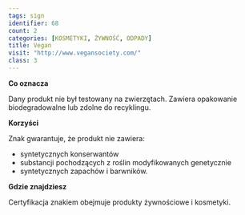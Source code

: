 ```yaml
---
tags: sign
identifier: 68
count: 2
categories: [KOSMETYKI, ŻYWNOŚĆ, ODPADY]
title: Vegan
visit: "http://www.vegansociety.com/"
class: 3
---
```

**Co oznacza**

Dany produkt nie był testowany na zwierzętach. Zawiera opakowanie biodegradowalne lub zdolne do recyklingu.

**Korzyści**

Znak gwarantuje, że produkt nie zawiera:

- syntetycznych konserwantów
- substancji pochodzących z roślin modyfikowanych genetycznie
- syntetycznych zapachów i barwników.

**Gdzie znajdziesz**

Certyfikacja znakiem obejmuje produkty żywnościowe i kosmetyki.
